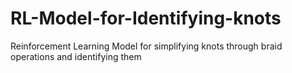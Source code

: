 # RL-Model-for-Identifying-knots
Reinforcement Learning Model for simplifying knots through braid operations and identifying them

